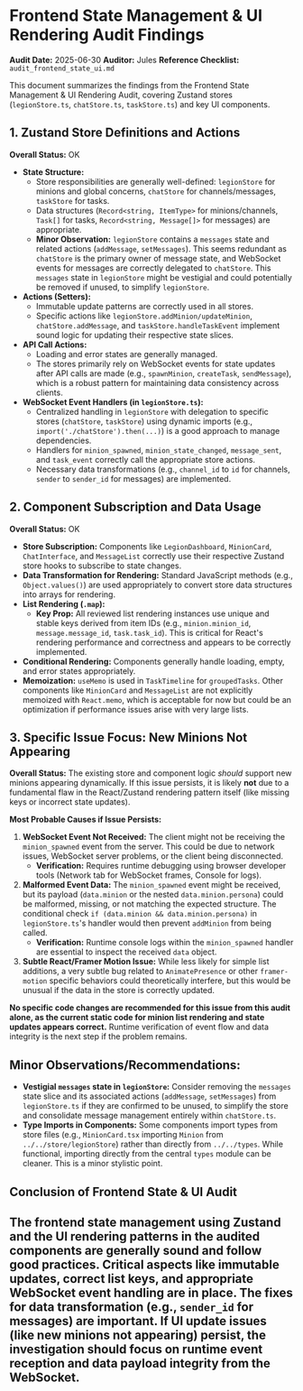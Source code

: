 # Frontend State Management & UI Rendering Audit Findings

**Audit Date:** 2025-06-30
**Auditor:** Jules
**Reference Checklist:** `audit_frontend_state_ui.md`

This document summarizes the findings from the Frontend State Management & UI Rendering Audit, covering Zustand stores (`legionStore.ts`, `chatStore.ts`, `taskStore.ts`) and key UI components.

## 1. Zustand Store Definitions and Actions

**Overall Status:** OK

*   **State Structure:**
    *   Store responsibilities are generally well-defined: `legionStore` for minions and global concerns, `chatStore` for channels/messages, `taskStore` for tasks.
    *   Data structures (`Record<string, ItemType>` for minions/channels, `Task[]` for tasks, `Record<string, Message[]>` for messages) are appropriate.
    *   **Minor Observation:** `legionStore` contains a `messages` state and related actions (`addMessage`, `setMessages`). This seems redundant as `chatStore` is the primary owner of message state, and WebSocket events for messages are correctly delegated to `chatStore`. This `messages` state in `legionStore` might be vestigial and could potentially be removed if unused, to simplify `legionStore`.
*   **Actions (Setters):**
    *   Immutable update patterns are correctly used in all stores.
    *   Specific actions like `legionStore.addMinion/updateMinion`, `chatStore.addMessage`, and `taskStore.handleTaskEvent` implement sound logic for updating their respective state slices.
*   **API Call Actions:**
    *   Loading and error states are generally managed.
    *   The stores primarily rely on WebSocket events for state updates after API calls are made (e.g., `spawnMinion`, `createTask`, `sendMessage`), which is a robust pattern for maintaining data consistency across clients.
*   **WebSocket Event Handlers (in `legionStore.ts`):**
    *   Centralized handling in `legionStore` with delegation to specific stores (`chatStore`, `taskStore`) using dynamic imports (e.g., `import('./chatStore').then(...)`) is a good approach to manage dependencies.
    *   Handlers for `minion_spawned`, `minion_state_changed`, `message_sent`, and `task_event` correctly call the appropriate store actions.
    *   Necessary data transformations (e.g., `channel_id` to `id` for channels, `sender` to `sender_id` for messages) are implemented.

## 2. Component Subscription and Data Usage

**Overall Status:** OK

*   **Store Subscription:** Components like `LegionDashboard`, `MinionCard`, `ChatInterface`, and `MessageList` correctly use their respective Zustand store hooks to subscribe to state changes.
*   **Data Transformation for Rendering:** Standard JavaScript methods (e.g., `Object.values()`) are used appropriately to convert store data structures into arrays for rendering.
*   **List Rendering (`.map`):**
    *   **Key Prop:** All reviewed list rendering instances use unique and stable keys derived from item IDs (e.g., `minion.minion_id`, `message.message_id`, `task.task_id`). This is critical for React's rendering performance and correctness and appears to be correctly implemented.
*   **Conditional Rendering:** Components generally handle loading, empty, and error states appropriately.
*   **Memoization:** `useMemo` is used in `TaskTimeline` for `groupedTasks`. Other components like `MinionCard` and `MessageList` are not explicitly memoized with `React.memo`, which is acceptable for now but could be an optimization if performance issues arise with very large lists.

## 3. Specific Issue Focus: New Minions Not Appearing

**Overall Status:** The existing store and component logic *should* support new minions appearing dynamically. If this issue persists, it is likely **not** due to a fundamental flaw in the React/Zustand rendering pattern itself (like missing keys or incorrect state updates).

**Most Probable Causes if Issue Persists:**
1.  **WebSocket Event Not Received:** The client might not be receiving the `minion_spawned` event from the server. This could be due to network issues, WebSocket server problems, or the client being disconnected.
    *   **Verification:** Requires runtime debugging using browser developer tools (Network tab for WebSocket frames, Console for logs).
2.  **Malformed Event Data:** The `minion_spawned` event might be received, but its payload (`data.minion` or the nested `data.minion.persona`) could be malformed, missing, or not matching the expected structure. The conditional check `if (data.minion && data.minion.persona)` in `legionStore.ts`'s handler would then prevent `addMinion` from being called.
    *   **Verification:** Runtime console logs within the `minion_spawned` handler are essential to inspect the received `data` object.
3.  **Subtle React/Framer Motion Issue:** While less likely for simple list additions, a very subtle bug related to `AnimatePresence` or other `framer-motion` specific behaviors could theoretically interfere, but this would be unusual if the data in the store is correctly updated.

**No specific code changes are recommended for this issue from this audit alone, as the current static code for minion list rendering and state updates appears correct.** Runtime verification of event flow and data integrity is the next step if the problem remains.

## Minor Observations/Recommendations:

*   **Vestigial `messages` state in `legionStore`:** Consider removing the `messages` state slice and its associated actions (`addMessage`, `setMessages`) from `legionStore.ts` if they are confirmed to be unused, to simplify the store and consolidate message management entirely within `chatStore.ts`.
*   **Type Imports in Components:** Some components import types from store files (e.g., `MinionCard.tsx` importing `Minion` from `../../store/legionStore`) rather than directly from `../../types`. While functional, importing directly from the central `types` module can be cleaner. This is a minor stylistic point.

## Conclusion of Frontend State & UI Audit

The frontend state management using Zustand and the UI rendering patterns in the audited components are generally sound and follow good practices. Critical aspects like immutable updates, correct list keys, and appropriate WebSocket event handling are in place. The fixes for data transformation (e.g., `sender_id` for messages) are important. If UI update issues (like new minions not appearing) persist, the investigation should focus on runtime event reception and data payload integrity from the WebSocket.
---
